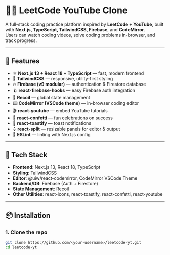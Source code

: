 # 🧑‍💻 LeetCode YouTube Clone

A full-stack coding practice platform inspired by **LeetCode + YouTube**, built with **Next.js, TypeScript, TailwindCSS, Firebase**, and **CodeMirror**.  
Users can watch coding videos, solve coding problems in-browser, and track progress.

---

## 🚀 Features

- ⚛️ **Next.js 13 + React 18 + TypeScript** — fast, modern frontend
- 🎨 **TailwindCSS** — responsive, utility-first styling
- 🔥 **Firebase (v9 modular)** — authentication & Firestore database
- 🪝 **react-firebase-hooks** — easy Firebase auth integration
- 🧩 **Recoil** — global state management
- ⌨️ **CodeMirror (VSCode theme)** — in-browser coding editor
- 🎬 **react-youtube** — embed YouTube tutorials
- 🎉 **react-confetti** — fun celebrations on success
- 📢 **react-toastify** — toast notifications
- ➗ **react-split** — resizable panels for editor & output
- 🧪 **ESLint** — linting with Next.js config

---

## 🧱 Tech Stack

- **Frontend**: Next.js 13, React 18, TypeScript  
- **Styling**: TailwindCSS  
- **Editor**: @uiw/react-codemirror, CodeMirror VSCode Theme  
- **Backend/DB**: Firebase (Auth + Firestore)  
- **State Management**: Recoil  
- **Other Utilities**: react-icons, react-toastify, react-confetti, react-youtube  

---

## 📦 Installation

### 1. Clone the repo
```bash
git clone https://github.com/<your-username>/leetcode-yt.git
cd leetcode-yt
